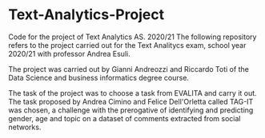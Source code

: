 # Text-Analytics-Project
Code for the project of Text Analytics AS. 2020/21
The following repository refers to the project carried out for the Text Analitycs exam, school year 2020/21 with professor Andrea Esuli.

The project was carried out by Gianni Andreozzi and Riccardo Toti of the Data Science and business informatics degree course.

The task of the project was to choose a task from EVALITA and carry it out. 
The task proposed by Andrea Cimino and Felice Dell'Orletta called TAG-IT was chosen, a challenge with the prerogative of identifying and predicting gender, age and topic on a dataset of comments extracted from social networks.
